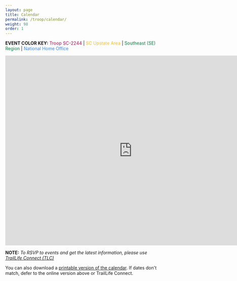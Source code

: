 ```yaml
---
layout: page
title: Calendar
permalink: /troop/calendar/
weight: 98
order: 1
---
```


__EVENT COLOR KEY:__
<span style="color: #AD1457">Troop SC-2244</span> | <span style="color: #F6BF26">SC Upstate Area</span> | <span style="color: #0B8043">Southeast (SE) Region</span> | <span style="color: #4285F4">National Home Office</span>

<iframe src="https://calendar.google.com/calendar/embed?height=600&wkst=1&ctz=America%2FNew_York&showPrint=0&showTitle=0&mode=MONTH&src=MnIwc2pucGVnbnNyb2JjMjFibm5ldG9ka3FiY3BqOHVAaW1wb3J0LmNhbGVuZGFyLmdvb2dsZS5jb20&src=NTNsdm80bWU2OTZnYjh1bDdyMGpvZmthcW1yZ2hxcm9AaW1wb3J0LmNhbGVuZGFyLmdvb2dsZS5jb20&src=N2toNmlmOHUyNmM2MmRyNTRka3A2cjFwZXQycmg1ZDRAaW1wb3J0LmNhbGVuZGFyLmdvb2dsZS5jb20&src=bXFjNTUwZ3Y4YTQxZTI4NHBmYWNpaGV2ZGpvdHRjczRAaW1wb3J0LmNhbGVuZGFyLmdvb2dsZS5jb20&color=%23AD1457&color=%234285F4&color=%23F6BF26&color=%230B8043" style="border-width:0" width="800" height="600" frameborder="0" scrolling="no"></iframe>

__NOTE:__ *To RSVP to events and get the latest information, please use [TrailLife Connect (TLC)](https://www.traillifeconnect.com/)*

You can also download a <a href="../../assets/docs/2025-2026_troop_calendar.pdf" target="_blank">printable version of the calendar</a>. If dates don't match, defer to the online version above or TrailLife Connect.
